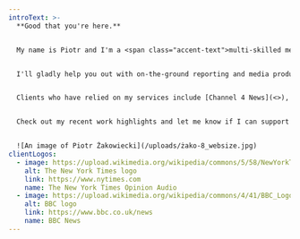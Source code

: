 ```yaml
---
introText: >-
  **Good that you're here.** 


  My name is Piotr and I'm a <span class="accent-text">multi-skilled media professional</span> with experience in video, audio and print journalism, and documentary production.


  I'll gladly help you out with on-the-ground reporting and media production in Poland, Germany and beyond.


  Clients who have relied on my services include [Channel 4 News](<>), [NPR](<>), [The New York Times](<>), [The Washington Post](<>) and many others. 


  Check out my recent work highlights and let me know if I can support your assignment!


  ![An image of Piotr Żakowiecki](/uploads/żako-8_websize.jpg)
clientLogos:
  - image: https://upload.wikimedia.org/wikipedia/commons/5/58/NewYorkTimes.svg
    alt: The New York Times logo
    link: https://www.nytimes.com
    name: The New York Times Opinion Audio
  - image: https://upload.wikimedia.org/wikipedia/commons/4/41/BBC_Logo_2021.svg
    alt: BBC logo
    link: https://www.bbc.co.uk/news
    name: BBC News
---
```

